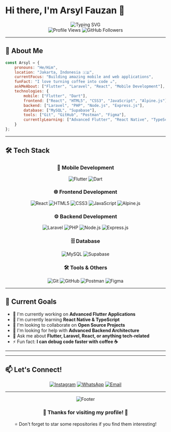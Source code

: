 # Hi there, I'm Arsyl Fauzan 👋

<div align="center">
  <img src="https://readme-typing-svg.herokuapp.com?font=Fira+Code&size=30&duration=3000&pause=1000&color=00D4FF&center=true&vCenter=true&width=600&lines=Mobile+Developer;Frontend+Developer;Backend+Developer;Full+Stack+Developer;Junior+Developer" alt="Typing SVG" />
</div>

<div align="center">
  <img src="https://komarev.com/ghpvc/?username=rifkyfadillah404&label=Profile%20views&color=00d4ff&style=flat" alt="Profile Views" />
  <img src="https://img.shields.io/github/followers/rifkyfadillah404?label=Followers&style=social" alt="GitHub Followers" />
</div>

---

## 🚀 About Me

```javascript
const Arsyl = {
    pronouns: "He/Him",
    location: "Jakarta, Indonesia 🇮🇩",
    currentFocus: "Building amazing mobile and web applications",
    funFact: "I love turning coffee into code ☕",
    askMeAbout: ["Flutter", "Laravel", "React", "Mobile Development"],
    technologies: {
        mobile: ["Flutter", "Dart"],
        frontend: ["React", "HTML5", "CSS3", "JavaScript", "Alpine.js"],
        backend: ["Laravel", "PHP", "Node.js", "Express.js"],
        database: ["MySQL", "Supabase"],
        tools: ["Git", "GitHub", "Postman", "Figma"],
        currentlyLearning: ["Advanced Flutter", "React Native", "TypeScript"]
    }
};
```

---

## 🛠️ Tech Stack

<div align="center">

### 📱 Mobile Development
![Flutter](https://img.shields.io/badge/Flutter-02569B?style=for-the-badge&logo=flutter&logoColor=white)
![Dart](https://img.shields.io/badge/Dart-0175C2?style=for-the-badge&logo=dart&logoColor=white)

### 🌐 Frontend Development
![React](https://img.shields.io/badge/React-20232A?style=for-the-badge&logo=react&logoColor=61DAFB)
![HTML5](https://img.shields.io/badge/HTML5-E34F26?style=for-the-badge&logo=html5&logoColor=white)
![CSS3](https://img.shields.io/badge/CSS3-1572B6?style=for-the-badge&logo=css3&logoColor=white)
![JavaScript](https://img.shields.io/badge/JavaScript-F7DF1E?style=for-the-badge&logo=javascript&logoColor=black)
![Alpine.js](https://img.shields.io/badge/Alpine.js-8BC34A?style=for-the-badge&logo=alpine.js&logoColor=black)

### ⚙️ Backend Development
![Laravel](https://img.shields.io/badge/Laravel-FF2D20?style=for-the-badge&logo=laravel&logoColor=white)
![PHP](https://img.shields.io/badge/PHP-777BB4?style=for-the-badge&logo=php&logoColor=white)
![Node.js](https://img.shields.io/badge/Node.js-43853D?style=for-the-badge&logo=node.js&logoColor=white)
![Express.js](https://img.shields.io/badge/Express.js-404D59?style=for-the-badge&logo=express&logoColor=white)

### 🗄️ Database
![MySQL](https://img.shields.io/badge/MySQL-00000F?style=for-the-badge&logo=mysql&logoColor=white)
![Supabase](https://img.shields.io/badge/Supabase-3ECF8E?style=for-the-badge&logo=supabase&logoColor=white)

### 🛠️ Tools & Others
![Git](https://img.shields.io/badge/Git-F05032?style=for-the-badge&logo=git&logoColor=white)
![GitHub](https://img.shields.io/badge/GitHub-100000?style=for-the-badge&logo=github&logoColor=white)
![Postman](https://img.shields.io/badge/Postman-FF6C37?style=for-the-badge&logo=postman&logoColor=white)
![Figma](https://img.shields.io/badge/Figma-F24E1E?style=for-the-badge&logo=figma&logoColor=white)

</div>


---

## 🎯 Current Goals

- 🔭 I'm currently working on **Advanced Flutter Applications**
- 🌱 I'm currently learning **React Native & TypeScript**
- 👯 I'm looking to collaborate on **Open Source Projects**
- 🤔 I'm looking for help with **Advanced Backend Architecture**
- 💬 Ask me about **Flutter, Laravel, React, or anything tech-related**
- ⚡ Fun fact: **I can debug code faster with coffee ☕**

---

---

## 📫 Let's Connect!

<div align="center">

[![Instagram](https://img.shields.io/badge/Instagram-E4405F?style=for-the-badge&logo=instagram&logoColor=white)](https://www.instagram.com/lowkeyfwu/)
[![WhatsApp](https://img.shields.io/badge/WhatsApp-25D366?style=for-the-badge&logo=whatsapp&logoColor=white)](https://wa.me/6285817592559)
[![Email](https://img.shields.io/badge/Email-D14836?style=for-the-badge&logo=gmail&logoColor=white)](mailto:arsylfauzan19@gmail.com)

</div>

---

<div align="center">
  <img src="https://capsule-render.vercel.app/api?type=waving&color=gradient&customColorList=12&height=100&section=footer" alt="Footer" />
</div>

<div align="center">
  <h3>💖 Thanks for visiting my profile! 💖</h3>
  <p>⭐ Don't forget to star some repositories if you find them interesting!</p>
</div>
